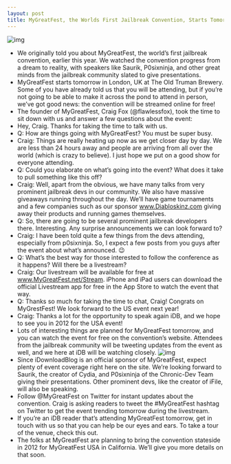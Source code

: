 ```yaml
---
layout: post
title: MyGreatFest, the Worlds First Jailbreak Convention, Starts Tomorrow - Heres the Details
---
```

![img](http://media.idownloadblog.com/wp-content/uploads/2011/09/MyGreatFest-e1316194575900.png)
* We originally told you about MyGreatFest, the world’s first jailbreak convention, earlier this year. We watched the convention progress from a dream to reality, with speakers like Saurik, P0sixninja, and other great minds from the jailbreak community slated to give presentations.
* MyGreatFest starts tomorrow in London, UK at The Old Truman Brewery. Some of you have already told us that you will be attending, but if you’re not going to be able to make it across the pond to attend in person, we’ve got good news: the convention will be streamed online for free!
* The founder of MyGreatFest, Craig Fox (@flawlessfox), took the time to sit down with us and answer a few questions about the event:
* Hey, Craig. Thanks for taking the time to talk with us.
* Q: How are things going with MyGreatFest? You must be super busy.
* Craig: Things are really heating up now as we get closer day by day. We are less than 24 hours away and people are arriving from all over the world (which is crazy to believe). I just hope we put on a good show for everyone attending.
* Q: Could you elaborate on what’s going into the event? What does it take to pull something like this off?
* Craig: Well, apart from the obvious, we have many talks from very prominent jailbreak devs in our community. We also have massive giveaways running throughout the day. We’ll have game tournaments and a few companies such as our sponsor www.Diabloskinz.com giving away their products and running games themselves.
* Q: So, there are going to be several prominent jailbreak developers there. Interesting. Any surprise announcements we can look forward to?
* Craig: I have been told quite a few things from the devs attending, especially from p0sixninja. So, I expect a few posts from you guys after the event about what’s announced. 😉
* Q: What’s the best way for those interested to follow the conference as it happens? Will there be a livestream?
* Craig: Our livestream will be available for free at www.MyGreatFest.net/Stream. iPhone and iPad users can download the official Livestream app for free in the App Store to watch the event that way.
* Q: Thanks so much for taking the time to chat, Craig! Congrats on MyGrestFest! We look forward to the US event next year!
* Craig: Thanks a lot for the opportunity to speak again iDB, and we hope to see you in 2012 for the USA event!
* Lots of interesting things are planned for MyGreatFest tomorrow, and you can watch the event for free on the convention’s website. Attendees from the jailbreak community will be tweeting updates from the event as well, and we here at iDB will be watching closely.
![img](http://media.idownloadblog.com/wp-content/uploads/2011/09/zknjv-e1316195263638.jpeg)
* Since iDownloadBlog is an official sponsor of MyGreatFest, expect plenty of event coverage right here on the site. We’re looking forward to Saurik, the creator of Cydia, and P0sixninja of the Chronic-Dev Team giving their presentations. Other prominent devs, like the creator of iFile, will also be speaking.
* Follow @MyGreatFest on Twitter for instant updates about the convention. Craig is asking readers to tweet the #MyGreatFest hashtag on Twitter to get the event trending tomorrow during the livestream.
* If you’re an iDB reader that’s attending MyGreatFest tomorrow, get in touch with us so that you can help be our eyes and ears. To take a tour of the venue, check this out.
* The folks at MyGreatFest are planning to bring the convention stateside in 2012 for MyGreatFest USA in California. We’ll give you more details on that soon.

